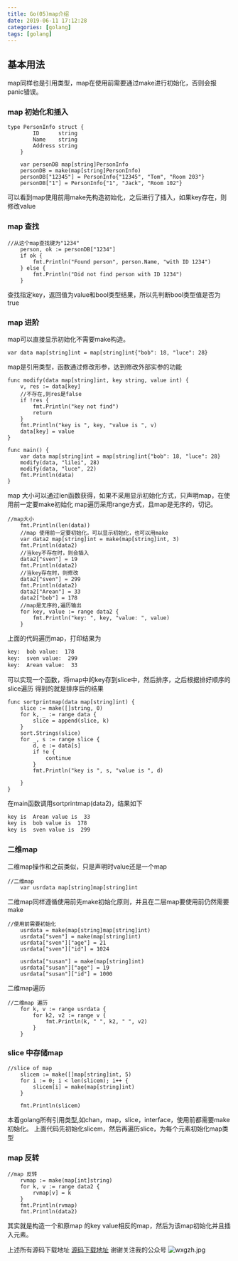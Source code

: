 ```yaml
---
title: Go(05)map介绍
date: 2019-06-11 17:12:28
categories: [golang]
tags: [golang]
---
```

## 基本用法 
map同样也是引用类型，map在使用前需要通过make进行初始化，否则会报panic错误。
### map 初始化和插入
``` golang
type PersonInfo struct {
		ID      string
		Name    string
		Address string
	}

	var personDB map[string]PersonInfo
	personDB = make(map[string]PersonInfo)
	personDB["12345"] = PersonInfo{"12345", "Tom", "Room 203"}
	personDB["1"] = PersonInfo{"1", "Jack", "Room 102"}
```
可以看到map使用前用make先构造初始化，之后进行了插入，如果key存在，则修改value
### map 查找
``` golang
//从这个map查找键为"1234"
	person, ok := personDB["1234"]
	if ok {
		fmt.Println("Found person", person.Name, "with ID 1234")
	} else {
		fmt.Println("Did not find person with ID 1234")
	}

```
查找指定key，返回值为value和bool类型结果，所以先判断bool类型值是否为true
<!--more-->
### map 进阶
map可以直接显示初始化不需要make构造。
``` golang
var data map[string]int = map[string]int{"bob": 18, "luce": 28}
```
map是引用类型，函数通过修改形参，达到修改外部实参的功能
``` golang
func modify(data map[string]int, key string, value int) {
	v, res := data[key]
	//不存在,则res是false
	if !res {
		fmt.Println("key not find")
		return
	}
	fmt.Println("key is ", key, "value is ", v)
	data[key] = value
}

func main() {
	var data map[string]int = map[string]int{"bob": 18, "luce": 28}
	modify(data, "lilei", 28)
	modify(data, "luce", 22)
    fmt.Println(data)
}
```
map 大小可以通过len函数获得，如果不采用显示初始化方式，只声明map，在使用前一定要make初始化
map遍历采用range方式，且map是无序的，切记。
``` golang
//map大小
	fmt.Println(len(data))
	//map 使用前一定要初始化，可以显示初始化，也可以用make
	var data2 map[string]int = make(map[string]int, 3)
	fmt.Println(data2)
	//当key不存在时，则会插入
	data2["sven"] = 19
	fmt.Println(data2)
	//当key存在时，则修改
	data2["sven"] = 299
	fmt.Println(data2)
	data2["Arean"] = 33
	data2["bob"] = 178
	//map是无序的,遍历输出
	for key, value := range data2 {
		fmt.Println("key: ", key, "value: ", value)
	}
```
上面的代码遍历map，打印结果为 
``` cmd
key:  bob value:  178
key:  sven value:  299
key:  Arean value:  33
```
可以实现一个函数，将map中的key存到slice中，然后排序，之后根据排好顺序的slice遍历
得到的就是排序后的结果
``` golang
func sortprintmap(data map[string]int) {
	slice := make([]string, 0)
	for k, _ := range data {
		slice = append(slice, k)
	}
	sort.Strings(slice)
	for _, s := range slice {
		d, e := data[s]
		if !e {
			continue
		}
		fmt.Println("key is ", s, "value is ", d)

	}
}
```
在main函数调用sortprintmap(data2)，结果如下
``` cmd
key is  Arean value is  33
key is  bob value is  178
key is  sven value is  299
```
### 二维map
二维map操作和之前类似，只是声明时value还是一个map
``` golang
//二维map
	var usrdata map[string]map[string]int
```
二维map同样遵循使用前先make初始化原则，并且在二层map要使用前仍然需要make
``` golang
//使用前需要初始化
	usrdata = make(map[string]map[string]int)
	usrdata["sven"] = make(map[string]int)
	usrdata["sven"]["age"] = 21
	usrdata["sven"]["id"] = 1024

	usrdata["susan"] = make(map[string]int)
	usrdata["susan"]["age"] = 19
	usrdata["susan"]["id"] = 1000
```
二维map遍历
``` golang
//二维map 遍历
	for k, v := range usrdata {
		for k2, v2 := range v {
			fmt.Println(k, " ", k2, " ", v2)
		}
	}
```
### slice 中存储map
``` golang
//slice of map
	slicem := make([]map[string]int, 5)
	for i := 0; i < len(slicem); i++ {
		slicem[i] = make(map[string]int)
	}

	fmt.Println(slicem)
```
本着golang所有引用类型,如chan，map，slice，interface，使用前都需要make初始化。
上面代码先初始化slicem，然后再遍历slice，为每个元素初始化map类型

### map 反转
``` golang
//map 反转
	rvmap := make(map[int]string)
	for k, v := range data2 {
		rvmap[v] = k
	}
	fmt.Println(rvmap)
	fmt.Println(data2)
```
其实就是构造一个和原map 的key value相反的map，然后为该map初始化并且插入元素。

上述所有源码下载地址
[源码下载地址](https://github.com/secondtonone1/golang-)
谢谢关注我的公众号
![wxgzh.jpg](wxgzh.jpg)


